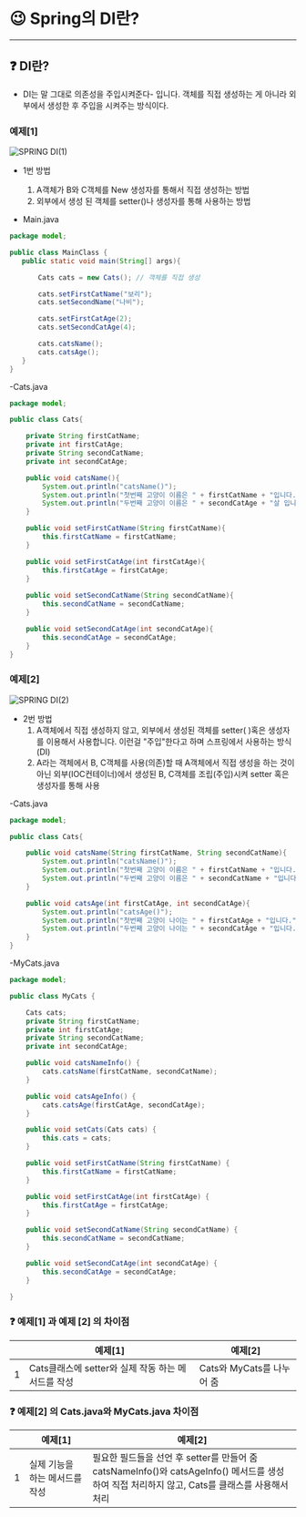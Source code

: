 # :wink: Spring의 DI란?
----------------------
## :question: DI란?

- DI는 말 그대로 의존성을 주입시켜준다- 입니다. 객체를 직접 생성하는 게 아니라 외부에서 생성한 후 주입을 시켜주는 방식이다. 

### 예제[1]

![SPRING DI(1)](https://user-images.githubusercontent.com/73863771/106350980-59b1f100-631c-11eb-9b6e-7adfe2522598.png)

- 1번 방법
	1. A객체가 B와 C객체를 New 생성자를 통해서 직접 생성하는 방법
	2. 외부에서 생성 된 객체를 setter()나 생성자를 통해 사용하는 방법

- Main.java
 ```java
package model;

public class MainClass {
	public static void main(String[] args){

		Cats cats = new Cats(); // 객체를 직접 생성

		cats.setFirstCatName("보리");
		cats.setSecondName("나비");

		cats.setFirstCatAge(2);
		cats.setSecondCatAge(4);

		cats.catsName();
		cats.catsAge();
	}
}
 ```

 -Cats.java
 ```java
 package model;

 public class Cats{

	 private String firstCatName;
	 private int firstCatAge;
	 private String secondCatName;
	 private int secondCatAge;

	 public void catsName(){
		 System.out.println("catsName()");
		 System.out.println("첫번째 고양이 이름은 " + firstCatName + "입니다.");
		 System.out.println("두번째 고양이 이름은 " + secondCatAge + "살 입니다.");
	 }

	 public void setFirstCatName(String firstCatName){
		 this.firstCatName = firstCatName;
	 }

	 public void setFirstCatAge(int firstCatAge){
		 this.firstCatAge = firstCatAge;
	 }
	 
	 public void setSecondCatName(String secondCatName){
		 this.secondCatName = secondCatName;
	 }

	 public void setSecondCatAge(int secondCatAge){
		 this.secondCatAge = secondCatAge;
	 }
 }
 ```
 ### 예제[2]

![SPRING DI(2)](https://user-images.githubusercontent.com/73863771/106351428-713ea900-631f-11eb-9995-f2e568c47559.png)

- 2번 방법
	1. A객체에서 직접 생성하지 않고, 외부에서 생성된 객체를 setter( )혹은 생성자를 이용해서 사용합니다. 이런걸 "주입"한다고 하며 스프링에서 사용하는 방식(DI)
	2. A라는 객체에서 B, C객체를 사용(의존)할 때 A객체에서 직접 생성을 하는 것이 아닌 외부(IOC컨테이너)에서 생성된 B, C객체를 조립(주입)시켜 setter 혹은 생성자를 통해 사용

 -Cats.java
```java
package model;

public class Cats{

	public void catsName(String firstCatName, String secondCatName){
		System.out.println("catsName()");
		System.out.println("첫번째 고양이 이름은 " + firstCatName + "입니다.");
		System.out.println("두번째 고양이 이름은 " + secondCatName + "입니다.");
	}

	public void catsAge(int firstCatAge, int secondCatAge){
		System.out.println("catsAge()");
		System.out.println("첫번째 고양이 나이는 " + firstCatAge + "입니다.");
		System.out.println("두번째 고양이 나이는 " + secondCatAge + "입니다."); 
	}
}
```

-MyCats.java
```java
package model;

public class MyCats {

	Cats cats; 
	private String firstCatName;
	private int firstCatAge;
	private String secondCatName;
	private int secondCatAge;

	public void catsNameInfo() {
		cats.catsName(firstCatName, secondCatName);
	}

	public void catsAgeInfo() {
		cats.catsAge(firstCatAge, secondCatAge);
	}

	public void setCats(Cats cats) {
		this.cats = cats;
	}

	public void setFirstCatName(String firstCatName) {
		this.firstCatName = firstCatName;
	}

	public void setFirstCatAge(int firstCatAge) {
		this.firstCatAge = firstCatAge;
	}

	public void setSecondCatName(String secondCatName) {
		this.secondCatName = secondCatName;
	}

	public void setSecondCatAge(int secondCatAge) {
		this.secondCatAge = secondCatAge;
	}

}
```
### :question: 예제[1] 과 예제 [2] 의 차이점

|  | 예제[1] | 예제[2] |
|--|------|------|
| 1 | Cats클래스에 setter와 실제 작동 하는 메서드를 작성 | Cats와 MyCats를 나누어 줌 |

### :question: 예제[2] 의 Cats.java와 MyCats.java 차이점
|  | 예제[1] | 예제[2] |
|--|------|------|
| 1 | 실제 기능을 하는 메서드를 작성 | 필요한 필드들을 선언 후 setter를 만들어 줌 <br> catsNameInfo()와 catsAgeInfo() 메서드를 생성하여 직접 처리하지 않고, Cats를 클래스를 사용해서 처리|
